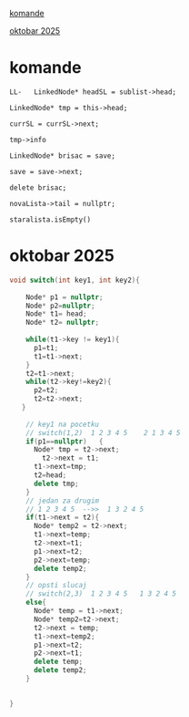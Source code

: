 
[komande](#komande)
<br>

[oktobar 2025](#oktobar-2025)


# komande

`LL-   LinkedNode* headSL = sublist->head;` 
<br>

`LinkedNode* tmp = this->head;`
<br>

`currSL = currSL->next;`
<br>

`tmp->info`
<br>

`LinkedNode* brisac = save;`
<br>

`save = save->next;`
<br>

`delete brisac;`
<br>

`novaLista->tail = nullptr; `
<br>

`staralista.isEmpty()`
<br>

# oktobar 2025

```cpp
void switch(int key1, int key2){
    
    Node* p1 = nullptr;
    Node* p2=nullptr;
    Node* t1= head;  
    Node* t2= nullptr;
    
    while(t1->key != key1){
      p1=t1;
      t1=t1->next;
    }
    t2=t1->next;
    while(t2->key!=key2){
      p2=t2;
      t2=t2->next;
   }
    
    // key1 na pocetku
    // switch(1,2)  1 2 3 4 5    2 1 3 4 5
    if(p1==nullptr)   {
      Node* tmp = t2->next;
  		t2->next = t1;
      t1->next=tmp;
      t2=head;
      delete tmp;
    } 
    // jedan za drugim
    // 1 2 3 4 5  -->>  1 3 2 4 5 
    if(t1->next = t2){
      Node* temp2 = t2->next;
      t1->next=temp;
      t2->next=t1;
      p1->next=t2;
      p2->next=temp;
      delete temp2;
    }
    // opsti slucaj
  	// switch(2,3)  1 2 3 4 5   1 3 2 4 5
    else{
      Node* temp = t1->next;   
      Node* temp2=t2->next;  
      t2->next = temp;  
      t1->next=temp2; 
      p1->next=t2; 
      p2->next=t1; 
      delete temp;
      delete temp2;
    }
    

}
```
